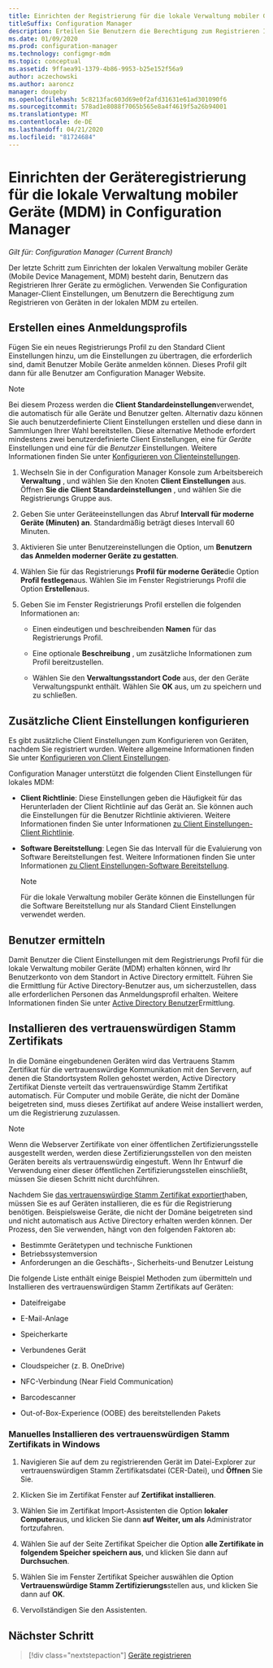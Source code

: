 ```yaml
---
title: Einrichten der Registrierung für die lokale Verwaltung mobiler Geräte
titleSuffix: Configuration Manager
description: Erteilen Sie Benutzern die Berechtigung zum Registrieren Ihrer Geräte für die lokale Verwaltung mobiler Geräte (Mobile Device Management, MDM) in Configuration Manager.
ms.date: 01/09/2020
ms.prod: configuration-manager
ms.technology: configmgr-mdm
ms.topic: conceptual
ms.assetid: 9ffaea91-1379-4b86-9953-b25e152f56a9
author: aczechowski
ms.author: aaroncz
manager: dougeby
ms.openlocfilehash: 5c8213fac603d69e0f2afd31631e61ad301090f6
ms.sourcegitcommit: 578ad1e8088f7065b565e8a4f4619f5a26b94001
ms.translationtype: MT
ms.contentlocale: de-DE
ms.lasthandoff: 04/21/2020
ms.locfileid: "81724684"
---
```

# <a name="set-up-device-enrollment-for-on-premises-mdm-in-configuration-manager"></a>Einrichten der Geräteregistrierung für die lokale Verwaltung mobiler Geräte (MDM) in Configuration Manager

*Gilt für: Configuration Manager (Current Branch)*

Der letzte Schritt zum Einrichten der lokalen Verwaltung mobiler Geräte (Mobile Device Management, MDM) besteht darin, Benutzern das Registrieren Ihrer Geräte zu ermöglichen. Verwenden Sie Configuration Manager-Client Einstellungen, um Benutzern die Berechtigung zum Registrieren von Geräten in der lokalen MDM zu erteilen.

## <a name="create-an-enrollment-profile"></a><a name="bkmk_createProf"></a> Erstellen eines Anmeldungsprofils

Fügen Sie ein neues Registrierungs Profil zu den Standard Client Einstellungen hinzu, um die Einstellungen zu übertragen, die erforderlich sind, damit Benutzer Mobile Geräte anmelden können. Dieses Profil gilt dann für alle Benutzer am Configuration Manager Website.

> [!NOTE]
> Bei diesem Prozess werden die **Client Standardeinstellungen**verwendet, die automatisch für alle Geräte und Benutzer gelten. Alternativ dazu können Sie auch benutzerdefinierte Client Einstellungen erstellen und diese dann in Sammlungen Ihrer Wahl bereitstellen. Diese alternative Methode erfordert mindestens zwei benutzerdefinierte Client Einstellungen, eine für *Geräte* Einstellungen und eine für die *Benutzer* Einstellungen. Weitere Informationen finden Sie unter [Konfigurieren von Clienteinstellungen](../../core/clients/deploy/configure-client-settings.md).

1. Wechseln Sie in der Configuration Manager Konsole zum Arbeitsbereich **Verwaltung** , und wählen Sie den Knoten **Client Einstellungen** aus. Öffnen **Sie die** **Client Standardeinstellungen** , und wählen Sie die Registrierungs Gruppe aus.

1. Geben Sie unter Geräteeinstellungen das Abruf **Intervall für moderne Geräte (Minuten) an**. Standardmäßig beträgt dieses Intervall 60 Minuten.

1. Aktivieren Sie unter Benutzereinstellungen die Option, um **Benutzern das Anmelden moderner Geräte zu gestatten**.

1. Wählen Sie für das Registrierungs **Profil für moderne Geräte**die Option **Profil festlegen**aus. Wählen Sie im Fenster Registrierungs Profil die Option **Erstellen**aus.

1. Geben Sie im Fenster Registrierungs Profil erstellen die folgenden Informationen an:

    - Einen eindeutigen und beschreibenden **Namen** für das Registrierungs Profil.

    - Eine optionale **Beschreibung** , um zusätzliche Informationen zum Profil bereitzustellen.

    - Wählen Sie den **Verwaltungsstandort Code** aus, der den Geräte Verwaltungspunkt enthält. Wählen Sie **OK** aus, um zu speichern und zu schließen.

## <a name="configure-additional-client-settings"></a><a name="bkmk_addClient"></a>Zusätzliche Client Einstellungen konfigurieren

Es gibt zusätzliche Client Einstellungen zum Konfigurieren von Geräten, nachdem Sie registriert wurden. Weitere allgemeine Informationen finden Sie unter [Konfigurieren von Client Einstellungen](../../core/clients/deploy/configure-client-settings.md).

Configuration Manager unterstützt die folgenden Client Einstellungen für lokales MDM:

- **Client Richtlinie**: Diese Einstellungen geben die Häufigkeit für das Herunterladen der Client Richtlinie auf das Gerät an. Sie können auch die Einstellungen für die Benutzer Richtlinie aktivieren. Weitere Informationen finden Sie unter Informationen [zu Client Einstellungen-Client Richtlinie](../../core/clients/deploy/about-client-settings.md#client-policy).

- **Software Bereitstellung**: Legen Sie das Intervall für die Evaluierung von Software Bereitstellungen fest. Weitere Informationen finden Sie unter Informationen [zu Client Einstellungen-Software Bereitstellung](../../core/clients/deploy/about-client-settings.md#software-deployment).

    > [!NOTE]
    > Für die lokale Verwaltung mobiler Geräte können die Einstellungen für die Software Bereitstellung nur als Standard Client Einstellungen verwendet werden.

## <a name="discover-users"></a><a name="bkmk_enableUsers"></a>Benutzer ermitteln

Damit Benutzer die Client Einstellungen mit dem Registrierungs Profil für die lokale Verwaltung mobiler Geräte (MDM) erhalten können, wird Ihr Benutzerkonto von dem Standort in Active Directory ermittelt. Führen Sie die Ermittlung für Active Directory-Benutzer aus, um sicherzustellen, dass alle erforderlichen Personen das Anmeldungsprofil erhalten. Weitere Informationen finden Sie unter [Active Directory Benutzer](../../core/servers/deploy/configure/about-discovery-methods.md#bkmk_aboutUser)Ermittlung.

## <a name="install-the-trusted-root-certificate"></a><a name="bkmk_storeCert"></a>Installieren des vertrauenswürdigen Stamm Zertifikats

In die Domäne eingebundenen Geräten wird das Vertrauens Stamm Zertifikat für die vertrauenswürdige Kommunikation mit den Servern, auf denen die Standortsystem Rollen gehostet werden, Active Directory Zertifikat Dienste verteilt das vertrauenswürdige Stamm Zertifikat automatisch. Für Computer und mobile Geräte, die nicht der Domäne beigetreten sind, muss dieses Zertifikat auf andere Weise installiert werden, um die Registrierung zuzulassen.

> [!NOTE]
> Wenn die Webserver Zertifikate von einer öffentlichen Zertifizierungsstelle ausgestellt werden, werden diese Zertifizierungsstellen von den meisten Geräten bereits als vertrauenswürdig eingestuft. Wenn Ihr Entwurf die Verwendung einer dieser öffentlichen Zertifizierungsstellen einschließt, müssen Sie diesen Schritt nicht durchführen.

Nachdem Sie [das vertrauenswürdige Stamm Zertifikat exportiert](set-up-certificates-on-premises-mdm.md#bkmk_exportCert)haben, müssen Sie es auf Geräten installieren, die es für die Registrierung benötigen. Beispielsweise Geräte, die nicht der Domäne beigetreten sind und nicht automatisch aus Active Directory erhalten werden können. Der Prozess, den Sie verwenden, hängt von den folgenden Faktoren ab:

- Bestimmte Gerätetypen und technische Funktionen
- Betriebssystemversion
- Anforderungen an die Geschäfts-, Sicherheits-und Benutzer Leistung

Die folgende Liste enthält einige Beispiel Methoden zum übermitteln und Installieren des vertrauenswürdigen Stamm Zertifikats auf Geräten:

- Dateifreigabe

- E-Mail-Anlage

- Speicherkarte

- Verbundenes Gerät

- Cloudspeicher (z. B. OneDrive)

- NFC-Verbindung (Near Field Communication)

- Barcodescanner

- Out-of-Box-Experience (OOBE) des bereitstellenden Pakets

### <a name="manually-install-the-trusted-root-certificate-in-windows"></a>Manuelles Installieren des vertrauenswürdigen Stamm Zertifikats in Windows

1. Navigieren Sie auf dem zu registrierenden Gerät im Datei-Explorer zur vertrauenswürdigen Stamm Zertifikatsdatei (CER-Datei), und **Öffnen** Sie Sie.

1. Klicken Sie im Zertifikat Fenster auf **Zertifikat installieren**.

1. Wählen Sie im Zertifikat Import-Assistenten die Option **lokaler Computer**aus, und klicken Sie dann **auf Weiter, um als** Administrator fortzufahren.

1. Wählen Sie auf der Seite Zertifikat Speicher die Option **alle Zertifikate in folgendem Speicher speichern aus**, und klicken Sie dann auf **Durchsuchen**.

1. Wählen Sie im Fenster Zertifikat Speicher auswählen die Option **Vertrauenswürdige Stamm Zertifizierungs**stellen aus, und klicken Sie dann auf **OK**.

1. Vervollständigen Sie den Assistenten.

## <a name="next-step"></a>Nächster Schritt

> [!div class="nextstepaction"]
> [Geräte registrieren](../deploy-use/enroll-devices-on-premises-mdm.md)
